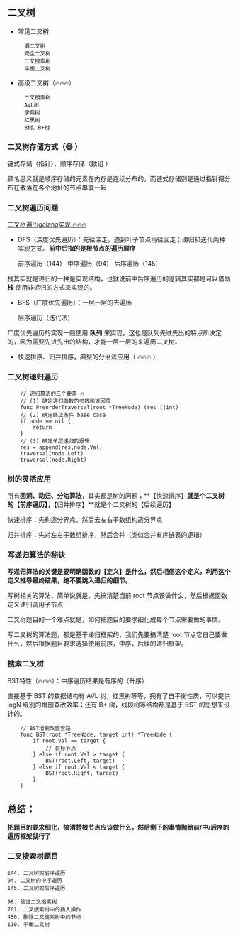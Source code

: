 ## 二叉树

- 常见二叉树

        满二叉树
        完全二叉树
        二叉搜索树
        平衡二叉树

- 高级二叉树（🔥🔥🔥）

        二叉搜索树
        AVL树
        字典树
        红黑树
        B树，B+树

### 二叉树存储方式（😅 ）

链式存储（指针）、顺序存储（数组 ）

顾名思义就是顺序存储的元素在内存是连续分布的，而链式存储则是通过指针把分布在散落在各个地址的节点串联一起

### 二叉树遍历问题

[二叉树遍历golang实现 🔥🔥🔥 ](https://greyireland.gitbook.io/algorithm-pattern/shu-ju-jie-gou-pian/binary_tree#fen-zhi-fa-ying-yong)

- DFS（深度优先遍历）：先往深走，遇到叶子节点再往回走；递归和迭代两种实现方式。**前中后指的是根节点的遍历顺序**

    前序遍历（144）
    中序遍历（94）
    后序遍历（145）


栈其实就是递归的一种是实现结构，也就说前中后序遍历的逻辑其实都是可以借助  **栈** 使用非递归的方式来实现的。

- BFS（广度优先遍历）：一层一层的去遍历

    层序遍历（迭代法）

广度优先遍历的实现一般使用 **队列** 来实现，这也是队列先进先出的特点所决定的，因为需要先进先出的结构，才能一层一层的来遍历二叉树。

- 快速排序、归并排序，典型的分治法应用（ 🔥🔥🔥 ）


### 二叉树递归遍历

```golang
    // 递归算法的三个要素 🔥
    // (1) 确定递归函数的参数和返回值
    func PreorderTraversal(root *TreeNode) (res []int)
    // (2) 确定终止条件 base case
    if node == nil {
        return
	}
    // (3) 确定单层递归的逻辑
    res = append(res,node.Val)
	traversal(node.Left)
	traversal(node.Right)
```

### 树的灵活应用

所有**回溯、动归、分治算法**，其实都是树的问题；**【快速排序】**就是个二叉树的【前序遍历】，**【归并排序】**就是个二叉树的【后续遍历】

快速排序：先构造分界点，然后去左右子数组构造分界点

归并排序：先对左右子数组排序，然后合并（类似合并有序链表的逻辑）


### 写递归算法的秘诀

**写递归算法的关键是要明确函数的【定义】是什么，然后相信这个定义，利用这个定义推导最终结果，绝不要跳入递归的细节。**

写树相关的算法，简单说就是，先搞清楚当前 root 节点该做什么，然后根据函数定义递归调用子节点

二叉树题目的一个难点就是，如何把题目的要求细化成每个节点需要做的事情。

写二叉树的算法题，都是基于递归框架的，我们先要搞清楚 root 节点它自己要做什么，然后根据题目要求选择使用前序，中序，后续的递归框架。

### 搜索二叉树

BST特性（🔥🔥🔥）：中序遍历结果是有序的（升序）

直接基于 BST 的数据结构有 AVL 树，红黑树等等，拥有了自平衡性质，可以提供 logN 级别的增删查改效率；还有 B+ 树，线段树等结构都是基于 BST 的思想来设计的。

```golang
    // BST增删改查套路 
    func BST(root *TreeNode, target int) *TreeNode {
        if root.Val == target {
            // 目标节点
        } else if root.Val > target {
            BST(root.Left, target)
        } else if root.Val < target {
            BST(root.Right, target)
        }
    }
```

## 总结：

**把题目的要求细化，搞清楚根节点应该做什么，然后剩下的事情抛给前/中/后序的遍历框架就行了**

### 二叉搜索树题目

    144. 二叉树的前序遍历
    94. 二叉树的中序遍历
    145. 二叉树的后序遍历

    98. 验证二叉搜索树
    701. 二叉搜索树中的插入操作
    450. 删除二叉搜索树中的节点
    110. 平衡二叉树


    